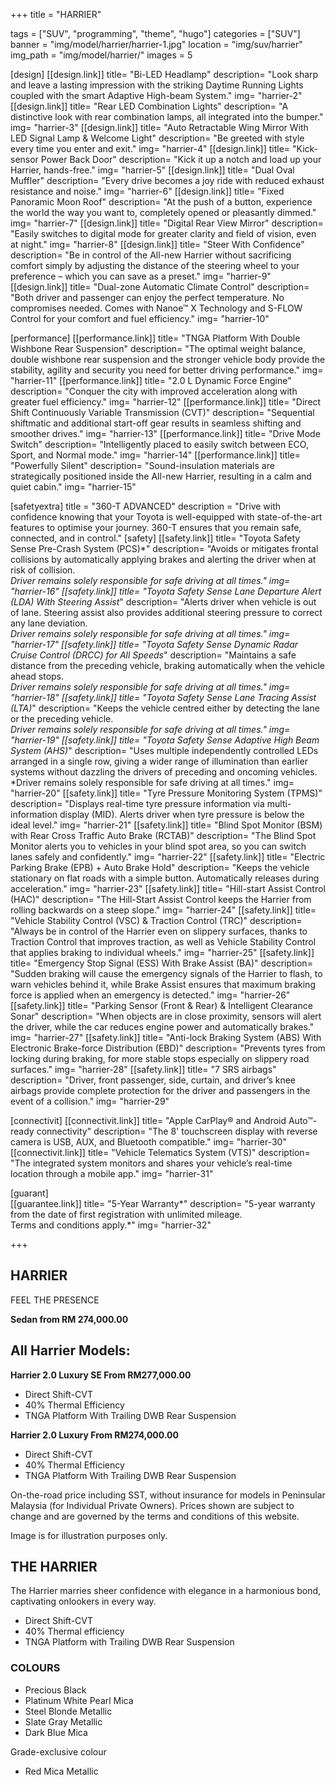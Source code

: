 +++
title = "HARRIER"

tags = ["SUV", "programming", "theme", "hugo"]
categories = ["SUV"]
banner = "img/model/harrier/harrier-1.jpg"
location = "img/suv/harrier"
img_path = "img/model/harrier/"
images = 5

[design]
   [[design.link]]
     title= "Bi-LED Headlamp"
     description= "Look sharp and leave a lasting impression with the striking Daytime Running Lights coupled with the smart Adaptive High-beam System."
     img= "harrier-2"
   [[design.link]]
     title= "Rear LED Combination Lights"
     description= "A distinctive look with rear combination lamps, all integrated into the bumper."
     img= "harrier-3"
   [[design.link]]
     title= "Auto Retractable Wing Mirror With LED Signal Lamp & Welcome Light"
     description= "Be greeted with style every time you enter and exit."
     img= "harrier-4"
   [[design.link]]
     title= "Kick-sensor Power Back Door"
     description= "Kick it up a notch and load up your Harrier, hands-free."
     img= "harrier-5"
   [[design.link]]
     title= "Dual Oval Muffler"
     description= "Every drive becomes a joy ride with reduced exhaust resistance and noise."
     img= "harrier-6"
   [[design.link]]
     title= "Fixed Panoramic Moon Roof"
     description= "At the push of a button, experience the world the way you want to, completely opened or pleasantly dimmed."
     img= "harrier-7"
   [[design.link]]
     title= "Digital Rear View Mirror"
     description= "Easily switches to digital mode for greater clarity and field of vision, even at night."
     img= "harrier-8"
   [[design.link]]
     title= "Steer With Confidence"
     description= "Be in control of the All-new Harrier without sacrificing comfort simply by adjusting the distance of the steering wheel to your preference – which you can save as a preset."
     img= "harrier-9"
   [[design.link]]
     title= "Dual-zone Automatic Climate Control"
     description= "Both driver and passenger can enjoy the perfect temperature. No compromises needed. Comes with Nanoe™ X Technology and S-FLOW Control for your comfort and fuel efficiency."
     img= "harrier-10"
  
 
[performance]
   [[performance.link]]
     title= "TNGA Platform With Double Wishbone Rear Suspension"
     description= "The optimal weight balance, double wishbone rear suspension and the stronger vehicle body provide the stability, agility and security you need for better driving performance."
     img= "harrier-11"
   [[performance.link]]
     title= "2.0 L Dynamic Force Engine"
     description= "Conquer the city with improved acceleration along with greater fuel efficiency."
     img= "harrier-12"
   [[performance.link]]
     title= "Direct Shift Continuously Variable Transmission (CVT)"
     description= "Sequential shiftmatic and additional start-off gear results in seamless shifting and smoother drives."
     img= "harrier-13"
   [[performance.link]]
     title= "Drive Mode Switch"
     description= "Intelligently placed to easily switch between ECO, Sport, and Normal mode."
     img= "harrier-14"
   [[performance.link]]
     title= "Powerfully Silent"
     description= "Sound-insulation materials are strategically positioned inside the All-new Harrier, resulting in a calm and quiet cabin."
     img= "harrier-15"
 

[safetyextra]
  title = "360-T ADVANCED"
  description = "Drive with confidence knowing that your Toyota is well-equipped with state-of-the-art features to optimise your journey. 360-T ensures that you remain safe, connected, and in control."
[safety]
   [[safety.link]]
     title= "Toyota Safety Sense Pre-Crash System (PCS)*"
     description= "Avoids or mitigates frontal collisions by automatically applying brakes and alerting the driver when at risk of collision.<br>*Driver remains solely responsible for safe driving at all times."
     img= "harrier-16"
   [[safety.link]]
     title= "Toyota Safety Sense Lane Departure Alert (LDA) With Steering Assist*"
     description= "Alerts driver when vehicle is out of lane. Steering assist also provides additional steering pressure to correct any lane deviation.<br>*Driver remains solely responsible for safe driving at all times."
     img= "harrier-17"
   [[safety.link]]
     title= "Toyota Safety Sense Dynamic Radar Cruise Control (DRCC) for All Speeds*"
     description= "Maintains a safe distance from the preceding vehicle, braking automatically when the vehicle ahead stops.<br>*Driver remains solely responsible for safe driving at all times."
     img= "harrier-18"
   [[safety.link]]
     title= "Toyota Safety Sense Lane Tracing Assist (LTA)*"
     description= "Keeps the vehicle centred either by detecting the lane or the preceding vehicle.<br>*Driver remains solely responsible for safe driving at all times."
     img= "harrier-19"
   [[safety.link]]
     title= "Toyota Safety Sense Adaptive High Beam System (AHS)*"
     description= "Uses multiple independently controlled LEDs arranged in a single row, giving a wider range of illumination than earlier systems without dazzling the drivers of preceding and oncoming vehicles.<br>*Driver remains solely responsible for safe driving at all times."
     img= "harrier-20"
   [[safety.link]]
     title= "Tyre Pressure Monitoring System (TPMS)"
     description= "Displays real-time tyre pressure information via multi-information display (MID). Alerts driver when tyre pressure is below the ideal level."
     img= "harrier-21"
   [[safety.link]]
     title= "Blind Spot Monitor (BSM) with Rear Cross Traffic Auto Brake (RCTAB)"
     description= "The Blind Spot Monitor alerts you to vehicles in your blind spot area, so you can switch lanes safely and confidently."
     img= "harrier-22"
   [[safety.link]]
     title= "Electric Parking Brake (EPB) + Auto Brake Hold"
     description= "Keeps the vehicle stationary on flat roads with a simple button. Automatically releases during acceleration."
     img= "harrier-23"
   [[safety.link]]
     title= "Hill-start Assist Control (HAC)"
     description= "The Hill-Start Assist Control keeps the Harrier from rolling backwards on a steep slope."
     img= "harrier-24"
   [[safety.link]]
     title= "Vehicle Stability Control (VSC) & Traction Control (TRC)"
     description= "Always be in control of the Harrier even on slippery surfaces, thanks to Traction Control that improves traction, as well as Vehicle Stability Control that applies braking to individual wheels."
     img= "harrier-25"
   [[safety.link]]
     title= "Emergency Stop Signal (ESS) With Brake Assist (BA)"
     description= "Sudden braking will cause the emergency signals of the Harrier to flash, to warn vehicles behind it, while Brake Assist ensures that maximum braking force is applied when an emergency is detected."
     img= "harrier-26"
   [[safety.link]]
     title= "Parking Sensor (Front & Rear) & Intelligent Clearance Sonar"
     description= "When objects are in close proximity, sensors will alert the driver, while the car reduces engine power and automatically brakes."
     img= "harrier-27"
   [[safety.link]]
     title= "Anti-lock Braking System (ABS) With Electronic Brake-force Distribution (EBD)"
     description= "Prevents tyres from locking during braking, for more stable stops especially on slippery road surfaces."
     img= "harrier-28"
   [[safety.link]]
     title= "7 SRS airbags"
     description= "Driver, front passenger, side, curtain, and driver’s knee airbags provide complete protection for the driver and passengers in the event of a collision."
     img= "harrier-29"
     

[connectivit]
   [[connectivit.link]]
     title= "Apple CarPlay® and Android Auto™-ready connectivity"
     description= "The 8' touchscreen display with reverse camera is USB, AUX, and Bluetooth compatible."
     img= "harrier-30"
   [[connectivit.link]]
     title= "Vehicle Telematics System (VTS)"
     description= "The integrated system monitors and shares your vehicle’s real-time location through a mobile app."
     img= "harrier-31"


[guarant]  
   [[guarantee.link]]
     title= "5-Year Warranty*"
     description= "5-year warranty from the date of first registration with unlimited mileage.<br>Terms and conditions apply.*"
     img= "harrier-32"

+++
## HARRIER

FEEL THE PRESENCE

**Sedan from RM 274,000.00**

## All Harrier Models:

**Harrier 2.0 Luxury SE  From RM277,000.00**
- Direct Shift-CVT
- 40% Thermal Efficiency
- TNGA Platform With Trailing DWB Rear Suspension

**Harrier 2.0 Luxury  From RM274,000.00**
- Direct Shift-CVT
- 40% Thermal Efficiency
- TNGA Platform With Trailing DWB Rear Suspension

On-the-road price including SST, without insurance for models in Peninsular Malaysia (for Individual Private Owners).
Prices shown are subject to change and are governed by the terms and conditions of this website.

Image is for illustration purposes only.
 
## THE HARRIER
The Harrier marries sheer confidence with elegance in a harmonious bond, captivating onlookers in every way.

- Direct Shift-CVT
- 40% Thermal efficiency
- TNGA Platform with Trailing DWB Rear Suspension

### COLOURS
- Precious Black
- Platinum White Pearl Mica
- Steel Blonde Metallic
- Slate Gray Metallic
- Dark Blue Mica

Grade-exclusive colour
- Red Mica Metallic

